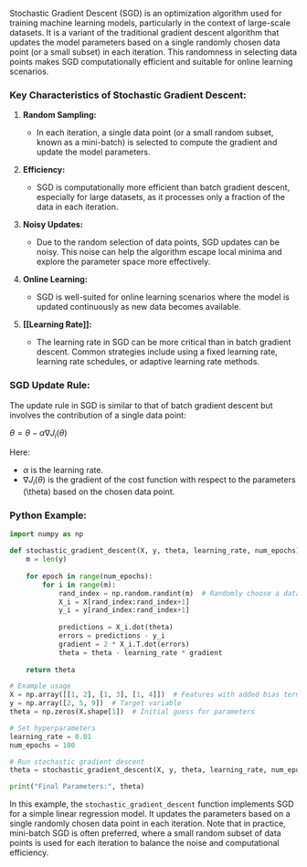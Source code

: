 Stochastic Gradient Descent (SGD) is an optimization algorithm used for training machine learning models, particularly in the context of large-scale datasets. It is a variant of the traditional gradient descent algorithm that updates the model parameters based on a single randomly chosen data point (or a small subset) in each iteration. This randomness in selecting data points makes SGD computationally efficient and suitable for online learning scenarios.

### Key Characteristics of Stochastic Gradient Descent:

1. **Random Sampling:**
   - In each iteration, a single data point (or a small random subset, known as a mini-batch) is selected to compute the gradient and update the model parameters.

2. **Efficiency:**
   - SGD is computationally more efficient than batch gradient descent, especially for large datasets, as it processes only a fraction of the data in each iteration.

3. **Noisy Updates:**
   - Due to the random selection of data points, SGD updates can be noisy. This noise can help the algorithm escape local minima and explore the parameter space more effectively.

4. **Online Learning:**
   - SGD is well-suited for online learning scenarios where the model is updated continuously as new data becomes available.

5. **[[Learning Rate]]:**
   - The learning rate in SGD can be more critical than in batch gradient descent. Common strategies include using a fixed learning rate, learning rate schedules, or adaptive learning rate methods.

### SGD Update Rule:

The update rule in SGD is similar to that of batch gradient descent but involves the contribution of a single data point:

$\theta = \theta - \alpha \nabla J_i(\theta)$

Here:
- $\alpha$ is the learning rate.
- $\nabla J_i(\theta)$ is the gradient of the cost function with respect to the parameters \(\theta\) based on the chosen data point.

### Python Example:

```python
import numpy as np

def stochastic_gradient_descent(X, y, theta, learning_rate, num_epochs):
    m = len(y)
    
    for epoch in range(num_epochs):
        for i in range(m):
            rand_index = np.random.randint(m)  # Randomly choose a data point
            X_i = X[rand_index:rand_index+1]
            y_i = y[rand_index:rand_index+1]
            
            predictions = X_i.dot(theta)
            errors = predictions - y_i
            gradient = 2 * X_i.T.dot(errors)
            theta = theta - learning_rate * gradient
    
    return theta

# Example usage
X = np.array([[1, 2], [1, 3], [1, 4]])  # Features with added bias term
y = np.array([2, 5, 9])  # Target variable
theta = np.zeros(X.shape[1])  # Initial guess for parameters

# Set hyperparameters
learning_rate = 0.01
num_epochs = 100

# Run stochastic gradient descent
theta = stochastic_gradient_descent(X, y, theta, learning_rate, num_epochs)

print("Final Parameters:", theta)
```

In this example, the `stochastic_gradient_descent` function implements SGD for a simple linear regression model. It updates the parameters based on a single randomly chosen data point in each iteration. Note that in practice, mini-batch SGD is often preferred, where a small random subset of data points is used for each iteration to balance the noise and computational efficiency.